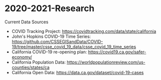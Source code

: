 # 2020-2021-Research

Current Data Sources
  - COVID Tracking Project: https://covidtracking.com/data/state/california
  - John's Hopkins COVID-19 Time Series: https://github.com/CSSEGISandData/COVID-19/tree/master/csse_covid_19_data/csse_covid_19_time_series
  - California COVID-19 re-opening plan: https://covid19.ca.gov/safer-economy/
  - California Population Data: https://worldpopulationreview.com/us-counties/states/ca
  - California Open Data: https://data.ca.gov/dataset/covid-19-cases
